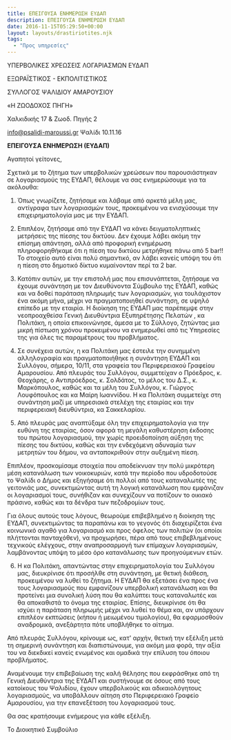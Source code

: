 ```yaml
---
title: ΕΠΕΙΓΟΥΣΑ ΕΝΗΜΕΡΩΣΗ ΕΥΔΑΠ
description: ΕΠΕΙΓΟΥΣΑ ΕΝΗΜΕΡΩΣΗ ΕΥΔΑΠ
date: 2016-11-15T05:29:50+00:00
layout: layouts/drastiriotites.njk
tags:
  - "Προς υπηρεσίες"
---
```


ΥΠΕΡΒΟΛΙΚΕΣ ΧΡΕΩΣΕΙΣ ΛΟΓΑΡΙΑΣΜΩΝ ΕΥΔΑΠ

<!-- excerpt -->

ΕΞΩΡΑΪΣΤΙΚΟΣ - ΕΚΠΟΛΙΤΙΣΤΙΚΟΣ

ΣΥΛΛΟΓΟΣ ΨΑΛΙΔΙΟΥ ΑΜΑΡΟΥΣΙΟΥ

«Η ΖΩΟΔΟΧΟΣ ΠΗΓΗ»

Χαλκιδικής 17 &amp; Ζωοδ. Πηγής 2

<info@psalidi-maroussi.gr> Ψαλίδι 10.11.16

**ΕΠΕΙΓΟΥΣΑ ΕΝΗΜΕΡΩΣΗ (ΕΥΔΑΠ)**

Αγαπητοί γείτονες,

Σχετικά με το ζήτημα των υπερβολικών χρεώσεων που παρουσιάστηκαν σε λογαριασμούς της ΕΥΔΑΠ, θέλουμε να σας ενημερώσουμε για τα ακόλουθα:

1. Όπως γνωρίζετε, ζητήσαμε και λάβαμε από αρκετά μέλη μας, αντίγραφα των λογαριασμών τους, προκειμένου να ενισχύσουμε την επιχειρηματολογία μας με την ΕΥΔΑΠ.

2. Επιπλέον, ζητήσαμε από την ΕΥΔΑΠ να κάνει δειγματοληπτικές μετρήσεις της πίεσης του δικτύου. Δεν έχουμε λάβει ακόμη την επίσημη απάντηση, αλλά από προφορική ενημέρωση πληροφορηθήκαμε ότι η πίεση του δικτύου μετρήθηκε πάνω από 5 bar!! Το στοιχείο αυτό είναι πολύ σημαντικό, αν λάβει κανείς υπόψη του ότι η πίεση στο δημοτικό δίκτυο κυμαίνονταν περί τα 2 bar.

3. Κατόπιν αυτών, με την επιστολή μας που επισυνάπτεται, ζητήσαμε να έχουμε συνάντηση με τον Διευθύνοντα Σύμβουλο της ΕΥΔΑΠ, καθώς και να δοθεί παράταση πληρωμής των λογαριασμών, για τουλάχιστον ένα ακόμη μήνα, μέχρι να πραγματοποιηθεί συνάντηση, σε υψηλό επίπεδο με την εταιρία. Η διοίκηση της ΕΥΔΑΠ μας παρέπεμψε στην νεοπροαχθείσα Γενική Διευθύντρια Εξυπηρέτησης Πελατών , κα Πολιτάκη, η οποία επικοινώνησε, άμεσα με το Σύλλογο, ζητώντας μια μικρή πίστωση χρόνου προκειμένου να ενημερωθεί από τις Υπηρεσίες της για όλες τις παραμέτρους του προβλήματος.

4. Σε συνέχεια αυτών, η κα Πολιτάκη μας έστειλε την συνημμένη αλληλογραφία και πραγματοποιήθηκε η συνάντηση ΕΥΔΑΠ και Συλλόγου, σήμερα, 10/11, στα γραφεία του Περιφερειακού Γραφείου Αμαρουσίου. Από πλευράς του Συλλόγου, συμμετείχαν ο Πρόεδρος, κ. Θεοχάρης, ο Αντιπρόεδρος, κ. Σολδάτος, το μέλος του Δ.Σ., κ. Μαρκόπουλος, καθώς και τα μέλη του Συλλόγου, κ. Γιώργος Λουφόπουλος και κα Μαίρη Ιωαννίδου. Η κα Πολιτάκη συμμετείχε στη συνάντηση μαζί με υπηρεσιακά στελέχη της εταιρίας και την περιφερειακή διευθύντρια, κα Σακκελαρίου.

5. Από πλευράς μας αναπτύξαμε όλη την επιχειρηματολογία για την ευθύνη της εταιρίας, όσον αφορά τη μεγάλη καθυστέρηση έκδοσης του πρώτου λογαριασμού, την χωρίς προειδοποίηση αύξηση της πίεσης του δικτύου, καθώς και την ενδεχόμενη αδυναμία των μετρητών του δήμου, να ανταποκριθούν στην αυξημένη πίεση.

Επιπλέον, προσκομίσαμε στοιχεία που αποδείκνυαν την πολύ μικρότερη μέση κατανάλωση των νοικοκυριών, κατά την περίοδο που υδροδοτούσε το Ψαλίδι ο Δήμος και εξηγήσαμε ότι πολλοί από τους καταναλωτές της γειτονιάς μας, συνεκτιμώντας αυτή τη λογική κατανάλωση που εμφάνιζαν οι λογαριασμοί τους, συνήθιζαν και συνεχίζουν να ποτίζουν το οικιακό πράσινο, καθώς και τα δένδρα των πεζοδρομίων τους.

Για όλους αυτούς τους λόγους, θεωρούμε επιβεβλημένο η διοίκηση της ΕΥΔΑΠ, συνεκτιμώντας τα παραπάνω και το γεγονός ότι διαχειρίζεται ένα κοινωνικό αγαθό για λογαριασμό και προς όφελος των πολιτών (οι οποίοι πλήττονται πανταχόθεν), να προχωρήσει, πέρα από τους επιβεβλημένους τεχνικούς ελέγχους, στην αναπροσαρμογή των επίμαχων λογαριασμών, λαμβάνοντας υπόψη το μέσο όρο κατανάλωσης των προηγούμενων ετών.

6. Η κα Πολιτάκη, απαντώντας στην επιχειρηματολογία του Συλλόγου μας, διευκρίνισε ότι προσήλθε στη συνάντηση, με θετική διάθεση, προκειμένου να λυθεί το ζήτημα. Η ΕΥΔΑΠ θα εξετάσει ένα προς ένα τους λογαριασμούς που εμφανίζουν υπερβολική κατανάλωση και θα προτείνει μια συνολική λύση που θα καλύπτει τους καταναλωτές και θα αποκαθιστά το όνομα της εταιρίας. Επίσης, διευκρίνισε ότι θα ισχύει η παράταση πληρωμής μέχρι να λυθεί το θέμα και, αν υπάρχουν επιπλέον εκπτώσεις (κήπου ή μειωμένου τιμολογίου), θα εφαρμοσθούν αναδρομικά, ανεξάρτητα πότε υποβλήθηκε το αίτημα.

Από πλευράς Συλλόγου, κρίνουμε ως, κατ' αρχήν, θετική την εξέλιξη μετά τη σημερινή συνάντηση και διαπιστώνουμε, για ακόμη μια φορά, την αξία του να διεκδικεί κανείς ενωμένος και ομαδικά την επίλυση του όποιου προβλήματος.

Αναμένουμε την επιβεβαίωση της καλή θέλησης που εκφράσθηκε από τη Γενική Διευθύντρια της ΕΥΔΑΠ και συστήνουμε σε όσους από τους κατοίκους του Ψαλιδίου, έχουν υπερβολικούς και αδικαιολόγητους λογαριασμούς, να υποβάλλουν αίτηση στο Περιφερειακό Γραφείο Αμαρουσίου, για την επανεξέταση του λογαριασμού τους.

Θα σας κρατήσουμε ενήμερους για κάθε εξέλιξη.

Το Διοικητικό Συμβούλιο
